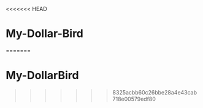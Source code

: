 <<<<<<< HEAD
# My-Dollar-Bird
=======
# My-DollarBird
>>>>>>> 8325acbb60c26bbe28a4e43cab718e00579edf80

